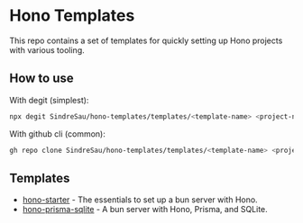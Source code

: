 # Hono Templates

This repo contains a set of templates for quickly setting up Hono projects with various tooling.

## How to use
With degit (simplest):
```bash
npx degit SindreSau/hono-templates/templates/<template-name> <project-name>
```

With github cli (common):
```bash
gh repo clone SindreSau/hono-templates/templates/<template-name> <project-name>
```

## Templates
- [hono-starter](./templates/hono-starter/README.md) - The essentials to set up a bun server with Hono.
- [hono-prisma-sqlite](./templates/hono-prisma-sqlite/README.md) - A bun server with Hono, Prisma, and SQLite.